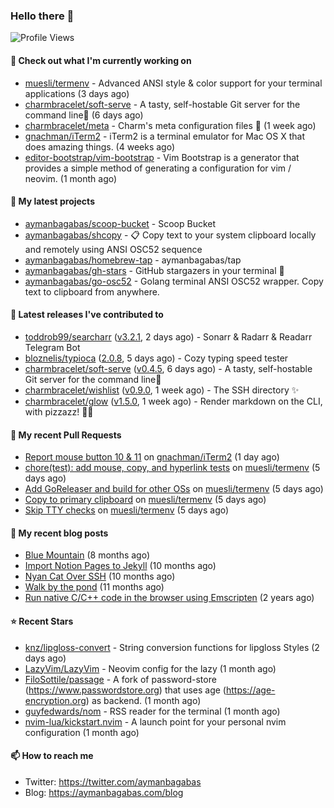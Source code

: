 ### Hello there 👋

![Profile Views](https://komarev.com/ghpvc/?username=aymanbagabas&label=PROFILE+VIEWS)

#### 👷 Check out what I'm currently working on

- [muesli/termenv](https://github.com/muesli/termenv) - Advanced ANSI style &amp; color support for your terminal applications (3 days ago)
- [charmbracelet/soft-serve](https://github.com/charmbracelet/soft-serve) - A tasty, self-hostable Git server for the command line🍦 (6 days ago)
- [charmbracelet/meta](https://github.com/charmbracelet/meta) - Charm&#39;s meta configuration files 🫥 (1 week ago)
- [gnachman/iTerm2](https://github.com/gnachman/iTerm2) - iTerm2 is a terminal emulator for Mac OS X that does amazing things. (4 weeks ago)
- [editor-bootstrap/vim-bootstrap](https://github.com/editor-bootstrap/vim-bootstrap) - Vim Bootstrap is a generator that provides a simple method of generating a configuration for vim / neovim. (1 month ago)

#### 🌱 My latest projects

- [aymanbagabas/scoop-bucket](https://github.com/aymanbagabas/scoop-bucket) - Scoop Bucket
- [aymanbagabas/shcopy](https://github.com/aymanbagabas/shcopy) - 📋 Copy text to your system clipboard locally and remotely using ANSI OSC52 sequence
- [aymanbagabas/homebrew-tap](https://github.com/aymanbagabas/homebrew-tap) - aymanbagabas/tap
- [aymanbagabas/gh-stars](https://github.com/aymanbagabas/gh-stars) - GitHub stargazers in your terminal 🌟
- [aymanbagabas/go-osc52](https://github.com/aymanbagabas/go-osc52) - Golang terminal ANSI OSC52 wrapper. Copy text to clipboard from anywhere.

#### 🔭 Latest releases I've contributed to

- [toddrob99/searcharr](https://github.com/toddrob99/searcharr) ([v3.2.1](https://github.com/toddrob99/searcharr/releases/tag/v3.2.1), 2 days ago) - Sonarr &amp; Radarr &amp; Readarr Telegram Bot
- [bloznelis/typioca](https://github.com/bloznelis/typioca) ([2.0.8](https://github.com/bloznelis/typioca/releases/tag/2.0.8), 5 days ago) - Cozy typing speed tester
- [charmbracelet/soft-serve](https://github.com/charmbracelet/soft-serve) ([v0.4.5](https://github.com/charmbracelet/soft-serve/releases/tag/v0.4.5), 6 days ago) - A tasty, self-hostable Git server for the command line🍦
- [charmbracelet/wishlist](https://github.com/charmbracelet/wishlist) ([v0.9.0](https://github.com/charmbracelet/wishlist/releases/tag/v0.9.0), 1 week ago) - The SSH directory ✨
- [charmbracelet/glow](https://github.com/charmbracelet/glow) ([v1.5.0](https://github.com/charmbracelet/glow/releases/tag/v1.5.0), 1 week ago) - Render markdown on the CLI, with pizzazz! 💅🏻

#### 🔨 My recent Pull Requests

- [Report mouse button 10 &amp; 11](https://github.com/gnachman/iTerm2/pull/484) on [gnachman/iTerm2](https://github.com/gnachman/iTerm2) (1 day ago)
- [chore(test): add mouse, copy, and hyperlink tests](https://github.com/muesli/termenv/pull/112) on [muesli/termenv](https://github.com/muesli/termenv) (5 days ago)
- [Add GoReleaser and build for other OSs](https://github.com/muesli/termenv/pull/111) on [muesli/termenv](https://github.com/muesli/termenv) (5 days ago)
- [Copy to primary clipboard](https://github.com/muesli/termenv/pull/110) on [muesli/termenv](https://github.com/muesli/termenv) (5 days ago)
- [Skip TTY checks](https://github.com/muesli/termenv/pull/109) on [muesli/termenv](https://github.com/muesli/termenv) (5 days ago)

#### 📜 My recent blog posts

- [Blue Mountain](https://aymanbagabas.com/blog/2022/06/02/blue-mountain.html) (8 months ago)
- [Import Notion Pages to Jekyll](https://aymanbagabas.com/blog/2022/03/29/import-notion-pages-to-jekyll.html) (10 months ago)
- [Nyan Cat Over SSH](https://aymanbagabas.com/blog/2022/03/25/nyan-cat-over-ssh.html) (10 months ago)
- [Walk by the pond](https://aymanbagabas.com/blog/2022/03/10/walk-by-the-pond.html) (11 months ago)
- [Run native C/C&#43;&#43; code in the browser using Emscripten](https://aymanbagabas.com/blog/2020/11/18/run-native-c-c&#43;&#43;-code-in-the-browser-using-emscripten.html) (2 years ago)

#### ⭐ Recent Stars

- [knz/lipgloss-convert](https://github.com/knz/lipgloss-convert) - String conversion functions for lipgloss Styles (2 days ago)
- [LazyVim/LazyVim](https://github.com/LazyVim/LazyVim) - Neovim config for the lazy (1 month ago)
- [FiloSottile/passage](https://github.com/FiloSottile/passage) - A fork of password-store (https://www.passwordstore.org) that uses age (https://age-encryption.org) as backend. (1 month ago)
- [guyfedwards/nom](https://github.com/guyfedwards/nom) - RSS reader for the terminal (1 month ago)
- [nvim-lua/kickstart.nvim](https://github.com/nvim-lua/kickstart.nvim) - A launch point for your personal nvim configuration (1 month ago)

#### 📫 How to reach me

- Twitter: https://twitter.com/aymanbagabas
- Blog: https://aymanbagabas.com/blog
